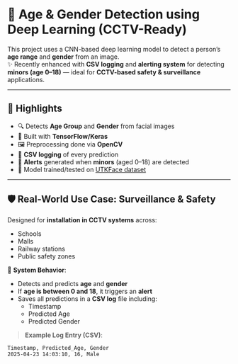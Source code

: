 # 🧠 Age & Gender Detection using Deep Learning (CCTV-Ready)

This project uses a CNN-based deep learning model to detect a person’s **age range** and **gender** from an image.  
✨ Recently enhanced with **CSV logging** and **alerting system** for detecting **minors (age 0–18)** — ideal for **CCTV-based safety & surveillance** applications.

---

## 📌 Highlights

- 🔍 Detects **Age Group** and **Gender** from facial images
- 🧠 Built with **TensorFlow/Keras**
- 🖼️ Preprocessing done via **OpenCV**
- 🔄 **CSV logging** of every prediction
- 🚨 **Alerts** generated when **minors** (aged 0–18) are detected
- 💾 Model trained/tested on [UTKFace dataset](https://susanqq.github.io/UTKFace/)

---

## 🛡️ Real-World Use Case: Surveillance & Safety

Designed for **installation in CCTV systems** across:
- Schools
- Malls
- Railway stations
- Public safety zones

🔔 **System Behavior**:
- Detects and predicts **age** and **gender**
- If **age is between 0 and 18**, it triggers an **alert**
- Saves all predictions in a **CSV log** file including:
  - Timestamp
  - Predicted Age
  - Predicted Gender

> **Example Log Entry (CSV)**:
```csv
Timestamp, Predicted_Age, Gender
2025-04-23 14:03:10, 16, Male

